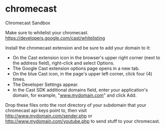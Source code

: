 chromecast
==========

Chromecast Sandbox

Make sure to whitelist your chromecast. https://developers.google.com/cast/whitelisting

Install the chromecast extension and be sure to add your domain to it:

* On the Cast extension icon in the browser's upper right corner (next to the address field), right-click and select Options.
* The Google Cast extension options page opens in a new tab.
* On the blue Cast icon, in the page's upper left corner, click four (4) times.
* The Developer Settings appear.
* In the Cast SDK additional domains field, enter your application's domain, for example, "www.mydomain.com" and click Add.

Drop these files onto the root directory of your subdomain that your chromecast api keys point to, then visit http://www.mydomain.com/sender.php or http://www.mydomain.com/youtube.php to send stuff to your chromecast.
